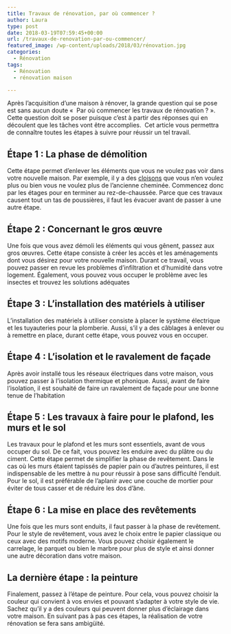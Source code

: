 ```yaml
---
title: Travaux de rénovation, par où commencer ?
author: Laura
type: post
date: 2018-03-19T07:59:45+00:00
url: /travaux-de-renovation-par-ou-commencer/
featured_image: /wp-content/uploads/2018/03/rénovation.jpg
categories:
  - Rénovation
tags:
  - Rénovation
  - rénovation maison

---
```

Après l’acquisition d’une maison à rénover, la grande question qui se pose est sans aucun doute «  Par où commencer les travaux de rénovation ? ». Cette question doit se poser puisque c’est à partir des réponses qui en découlent que les tâches vont être accomplies.  Cet article vous permettra de connaître toutes les étapes à suivre pour réussir un tel travail.

## Étape 1 : La phase de démolition

Cette étape permet d’enlever les éléments que vous ne voulez pas voir dans votre nouvelle maison. Par exemple, il y a des [cloisons][1] que vous n’en voulez plus ou bien vous ne voulez plus de l’ancienne cheminée. Commencez donc par les étages pour en terminer au rez-de-chaussée. Parce que ces travaux causent tout un tas de poussières, il faut les évacuer avant de passer à une autre étape.

## Étape 2 : Concernant le gros œuvre

Une fois que vous avez démoli les éléments qui vous gênent, passez aux gros œuvres. Cette étape consiste à créer les accès et les aménagements dont vous désirez pour votre nouvelle maison. Durant ce travail, vous pouvez passer en revue les problèmes d’infiltration et d’humidité dans votre logement. Également, vous pouvez vous occuper le problème avec les insectes et trouvez les solutions adéquates

## Étape 3 : L’installation des matériels à utiliser

L’installation des matériels à utiliser consiste à placer le système électrique et les tuyauteries pour la plomberie. Aussi, s’il y a des câblages à enlever ou à remettre en place, durant cette étape, vous pouvez vous en occuper.

## Étape 4 : L’isolation et le ravalement de façade

Après avoir installé tous les réseaux électriques dans votre maison, vous pouvez passer à l’isolation thermique et phonique. Aussi, avant de faire l’isolation, il est souhaité de faire un ravalement de façade pour une bonne tenue de l’habitation

## Étape 5 : Les travaux à faire pour le plafond, les murs et le sol

Les travaux pour le plafond et les murs sont essentiels, avant de vous occuper du sol. De ce fait, vous pouvez les enduire avec du plâtre ou du ciment. Cette étape permet de simplifier la phase de revêtement. Dans le cas où les murs étaient tapissés de papier pain ou d’autres peintures, il est indispensable de les mettre à nu pour réussir à pose sans difficulté l’enduit. Pour le sol, il est préférable de l’aplanir avec une couche de mortier pour éviter de tous casser et de réduire les dos d’âne.

## Étape 6 : La mise en place des revêtements

Une fois que les murs sont enduits, il faut passer à la phase de revêtement. Pour le style de revêtement, vous avez le choix entre le papier classique ou ceux avec des motifs moderne. Vous pouvez choisir également le carrelage, le parquet ou bien le marbre pour plus de style et ainsi donner une autre décoration dans votre maison.

## La dernière étape : la peinture

Finalement, passez à l’étape de peinture. Pour cela, vous pouvez choisir la couleur qui convient à vos envies et pouvant s’adapter à votre style de vie. Sachez qu’il y a des couleurs qui peuvent donner plus d’éclairage dans votre maison. En suivant pas à pas ces étapes, la réalisation de votre rénovation se fera sans ambigüité.

 [1]: https://fr.wikipedia.org/wiki/Cloison